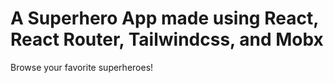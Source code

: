 # A Superhero App made using React, React Router, Tailwindcss, and Mobx

Browse your favorite superheroes!

